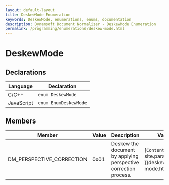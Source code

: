 ```yaml
---
layout: default-layout
title: DeskewMode Enumeration
keywords: DeskewMode, enumerations, enums, documentation
description: Dynamsoft Document Normalizer - DeskewMode Enumeration
permalink: /programming/enumerations/deskew-mode.html
---
```


# DeskewMode

## Declarations

| Language | Declaration |
| -------- | ----------- |
| C/C++ | `enum DeskewMode` |
| JavaScript | `enum EnumDeskewMode` |

## Members

| Member | Value | Description | Valid Arguments |
| ------ | ----- | ----------- | --------------- |
| DM_PERSPECTIVE_CORRECTION | 0x01 | Deskew the document by applying perspective correction process. | [`ContentDirection`]({{ site.parameters_reference }}deskew-mode.html#contentdirection |
